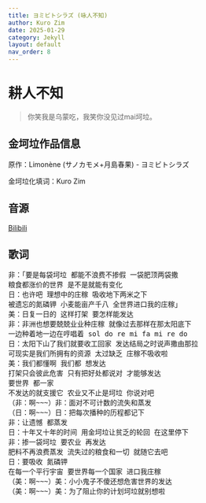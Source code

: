 ```yaml
---
title: ヨミビトシラズ (咏人不知)
author: Kuro Zim
date: 2025-01-29
category: Jekyll
layout: default
nav_order: 8
---
```


# 耕人不知

> 你笑我是乌蒙吃，我笑你没见过mai坷垃。

## 金坷垃作品信息

原作：Limonène (サノカモメ+月島春果) - ヨミビトシラズ

金坷垃化填词：Kuro Zim

## 音源

[Bilibili](https://www.bilibili.com/video/BV1Q1FseEEk9)

## 歌词

<pre>
非：「要是每袋坷垃 都能不浪费不掺假 一袋肥顶两袋撒
粮食都涨价的世界 是不是就能有变化
日：也许吧 理想中的庄稼 吸收地下两米之下
被遗忘的氮磷钾 小麦能亩产千八 全世界进口我的庄稼」
美：日复一日的 这样打架 要怎样能发达
非：非洲也想要兢兢业业种庄稼 就像过去那样在那太阳底下
一边种着地一边在哼唱着 sol do re mi fa mi re do
日：太阳下山了我们就要收工回家 发达结局之时说声撒由那拉
可现实是我们所拥有的资源 太过缺乏 庄稼不吸收啦
美：我们都懂啊 我们都 想发达
打架只会彼此危害 只有把好处都说对 才能够发达
要世界 都一家
不发达的就支援它 农业又不止是坷垃 你说对吧
（非：啊~~~）非：面对不可计数的流失和蒸发
（日：啊~~~）日：把每次播种的历程都记下
非：让遗憾 都蒸发
日：十年又十年的时间 用金坷垃让贫乏的轮回 在这里停下
非：掺一袋坷垃 要农业 再发达
肥料不再浪费蒸发 流失过的粮食和一切 就随它去吧
日：要吸收 氮磷钾
在每一个平行宇宙 要世界每一个国家 进口我庄稼
（美：啊~~~）美：小小鬼子不傻还想危害世界的发达
（美：啊~~~）美：为了阻止你的计划坷垃就别想啦</pre>
